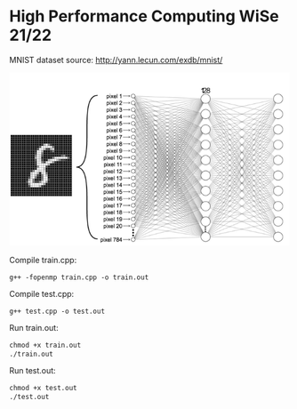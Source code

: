 # High Performance Computing WiSe 21/22

MNIST dataset source: http://yann.lecun.com/exdb/mnist/

![](https://github.com/henry-hft/HPC-Projekt/blob/main/neural_network.png)

Compile train.cpp:
```
g++ -fopenmp train.cpp -o train.out
```

Compile test.cpp:
```
g++ test.cpp -o test.out
```

Run train.out:
```
chmod +x train.out
./train.out
```

Run test.out:
```
chmod +x test.out
./test.out
```
